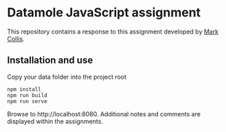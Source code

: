 # Datamole JavaScript assignment

This repository contains a response to this assignment developed by [Mark Collis](mark@markcollis.dev).

## Installation and use


Copy your data folder into the project root

```
npm install
npm run build
npm run serve
```

Browse to http://localhost:8080. Additional notes and comments are displayed within the assignments.
